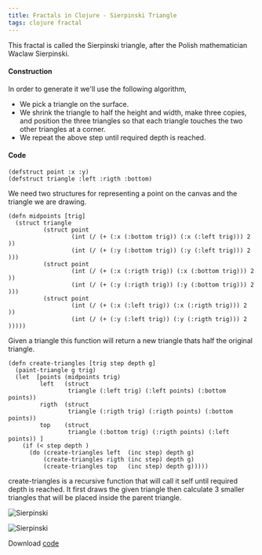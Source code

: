 ```yaml
---
title: Fractals in Clojure - Sierpinski Triangle 
tags: clojure fractal
---
```


This fractal is called the Sierpinski triangle, after the Polish
mathematician Waclaw Sierpinski.

####  Construction

In order to generate it we'll use the following algorithm,

 - We pick a triangle on the surface.
 - We shrink the triangle to half the height and width, make three
   copies, and position the three triangles so that each triangle
   touches the two other triangles at a corner.
 - We repeat the above step until required depth is reached.

#### Code

    (defstruct point :x :y)
    (defstruct triangle :left :rigth :bottom)

We need two structures for representing a point on the canvas and the
triangle we are drawing.

    (defn midpoints [trig]
      (struct triangle 
              (struct point
                      (int (/ (+ (:x (:bottom trig)) (:x (:left trig))) 2 ))
                      (int (/ (+ (:y (:bottom trig)) (:y (:left trig))) 2 )))
              (struct point
                      (int (/ (+ (:x (:rigth trig)) (:x (:bottom trig))) 2 ))
                      (int (/ (+ (:y (:rigth trig)) (:y (:bottom trig))) 2 )))
              (struct point
                      (int (/ (+ (:x (:left trig)) (:x (:rigth trig))) 2 ))
                      (int (/ (+ (:y (:left trig)) (:y (:rigth trig))) 2 )))))

Given a triangle this function will return a new triangle thats half the
original triangle.

    (defn create-triangles [trig step depth g]
      (paint-triangle g trig)
      (let  [points (midpoints trig) 
             left   (struct 
                     triangle (:left trig) (:left points) (:bottom points))
             rigth  (struct 
                     triangle (:rigth trig) (:rigth points) (:bottom points))
             top    (struct 
                     triangle (:bottom trig) (:rigth points) (:left points)) ]
        (if (< step depth )
          (do (create-triangles left  (inc step) depth g)
              (create-triangles rigth (inc step) depth g)
              (create-triangles top   (inc step) depth g)))))

create-triangles is a recursive function that will call it self until
required depth is reached. It first draws the given triangle then
calculate 3 smaller triangles that will be placed inside the parent
triangle.

![Sierpinski](/images/post/sierpinski1.png)

![Sierpinski](/images/post/sierpinski2.png)

Download [code](/code/clojure/sierpinski.clj)
